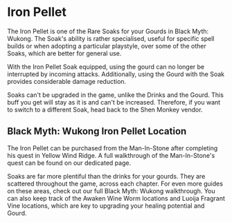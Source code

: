 # Iron Pellet

The Iron Pellet is one of the Rare Soaks for your Gourds in Black Myth: Wukong. The Soak's ability is rather specialised, useful for specific spell builds or when adopting a particular playstyle, over some of the other Soaks, which are better for general use. 

With the Iron Pellet Soak equipped, using the gourd can no longer be interrupted by incoming attacks. Additionally, using the Gourd with the Soak provides considerable damage reduction. 

Soaks can't be upgraded in the game, unlike the Drinks and the Gourd. This buff you get will stay as it is and can't be increased. Therefore, if you want to switch to a different Soak, head back to the Shen Monkey vendor. 

## Black Myth: Wukong Iron Pellet Location

The Iron Pellet can be purchased from the Man-In-Stone after completing his quest in Yellow Wind Ridge. A full walkthrough of the Man-In-Stone's quest can be found on our dedicated page. 

Soaks are far more plentiful than the drinks for your gourds. They are scattered throughout the game, across each chapter. For even more guides on these areas, check out our full Black Myth: Wukong walkthrough. You can also keep track of the Awaken Wine Worm locations and Luoija Fragrant Vine locations, which are key to upgrading your healing potential and Gourd. 
